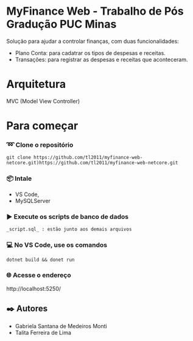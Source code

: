 # MyFinance Web - Trabalho de Pós Gradução PUC Minas

Solução para ajudar a controlar finanças, com duas funcionalidades:
- Plano Conta: para cadatrar os tipos de despesas e receitas.
- Transações: para registrar as despesas e receitas que aconteceram.

# Arquitetura
MVC (Model View Controller)

# Para começar

### ➿ Clone o repositório
```
git clone https://github.com/tl2011/myfinance-web-netcore.git)https://github.com/tl2011/myfinance-web-netcore.git
```
### 📦 Intale
   - VS Code,
   - MySQLServer
     
### :arrow_forward: Execute os scripts de banco de dados
    _script.sql_ : estão junto aos demais arquivos

### :computer: No VS Code, use os comandos
```
dotnet build && donet run
```
### :globe_with_meridians: Acesse o endereço 
http://localhost:5250/

## ✒️ Autores
- Gabriela Santana de Medeiros Monti
- Talita Ferreira de Lima 
